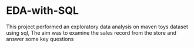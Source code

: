 # EDA-with-SQL
This project performed an exploratory data analysis on maven toys dataset using sql,
The aim was to examine the sales record from the store and answer some key questions
